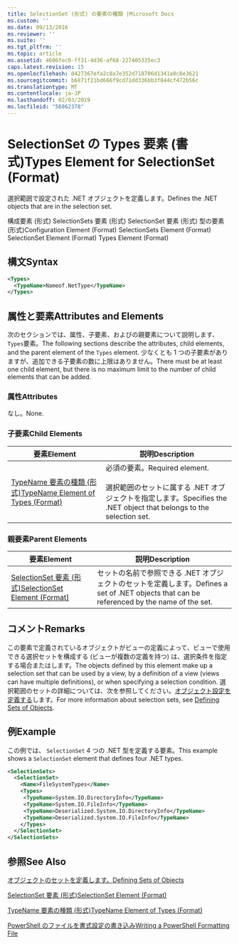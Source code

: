 ```yaml
---
title: SelectionSet (形式) の要素の種類 |Microsoft Docs
ms.custom: ''
ms.date: 09/13/2016
ms.reviewer: ''
ms.suite: ''
ms.tgt_pltfrm: ''
ms.topic: article
ms.assetid: 4606fec0-ff31-4d36-af68-227405335ec3
caps.latest.revision: 15
ms.openlocfilehash: 0427367efa2c8a7e352d718706d1341a0c8e3621
ms.sourcegitcommit: b6871f21bd666f9cd71dd336bb3f844cf472b56c
ms.translationtype: MT
ms.contentlocale: ja-JP
ms.lasthandoff: 02/03/2019
ms.locfileid: "56862378"
---
```

# <a name="types-element-for-selectionset-format"></a><span data-ttu-id="7ded7-102">SelectionSet の Types 要素 (書式)</span><span class="sxs-lookup"><span data-stu-id="7ded7-102">Types Element for SelectionSet (Format)</span></span>

<span data-ttu-id="7ded7-103">選択範囲で設定された .NET オブジェクトを定義します。</span><span class="sxs-lookup"><span data-stu-id="7ded7-103">Defines the .NET objects that are in the selection set.</span></span>

<span data-ttu-id="7ded7-104">構成要素 (形式) SelectionSets 要素 (形式) SelectionSet 要素 (形式) 型の要素 (形式)</span><span class="sxs-lookup"><span data-stu-id="7ded7-104">Configuration Element (Format) SelectionSets Element (Format) SelectionSet Element (Format) Types Element (Format)</span></span>

## <a name="syntax"></a><span data-ttu-id="7ded7-105">構文</span><span class="sxs-lookup"><span data-stu-id="7ded7-105">Syntax</span></span>

```xml
<Types>
  <TypeName>Nameof.NetType</TypeName>
</Types>

```

## <a name="attributes-and-elements"></a><span data-ttu-id="7ded7-106">属性と要素</span><span class="sxs-lookup"><span data-stu-id="7ded7-106">Attributes and Elements</span></span>

<span data-ttu-id="7ded7-107">次のセクションでは、属性、子要素、およびの親要素について説明します、`Types`要素。</span><span class="sxs-lookup"><span data-stu-id="7ded7-107">The following sections describe the attributes, child elements, and the parent element of the `Types` element.</span></span> <span data-ttu-id="7ded7-108">少なくとも 1 つの子要素がありますが、追加できる子要素の数に上限はありません。</span><span class="sxs-lookup"><span data-stu-id="7ded7-108">There must be at least one child element, but there is no maximum limit to the number of child elements that can be added.</span></span>

### <a name="attributes"></a><span data-ttu-id="7ded7-109">属性</span><span class="sxs-lookup"><span data-stu-id="7ded7-109">Attributes</span></span>

<span data-ttu-id="7ded7-110">なし。</span><span class="sxs-lookup"><span data-stu-id="7ded7-110">None.</span></span>

### <a name="child-elements"></a><span data-ttu-id="7ded7-111">子要素</span><span class="sxs-lookup"><span data-stu-id="7ded7-111">Child Elements</span></span>

|<span data-ttu-id="7ded7-112">要素</span><span class="sxs-lookup"><span data-stu-id="7ded7-112">Element</span></span>|<span data-ttu-id="7ded7-113">説明</span><span class="sxs-lookup"><span data-stu-id="7ded7-113">Description</span></span>|
|-------------|-----------------|
|[<span data-ttu-id="7ded7-114">TypeName 要素の種類 (形式)</span><span class="sxs-lookup"><span data-stu-id="7ded7-114">TypeName Element of Types (Format)</span></span>](./typename-element-for-types-format.md)|<span data-ttu-id="7ded7-115">必須の要素。</span><span class="sxs-lookup"><span data-stu-id="7ded7-115">Required element.</span></span><br /><br /> <span data-ttu-id="7ded7-116">選択範囲のセットに属する .NET オブジェクトを指定します。</span><span class="sxs-lookup"><span data-stu-id="7ded7-116">Specifies the .NET object that belongs to the selection set.</span></span>|

### <a name="parent-elements"></a><span data-ttu-id="7ded7-117">親要素</span><span class="sxs-lookup"><span data-stu-id="7ded7-117">Parent Elements</span></span>

|<span data-ttu-id="7ded7-118">要素</span><span class="sxs-lookup"><span data-stu-id="7ded7-118">Element</span></span>|<span data-ttu-id="7ded7-119">説明</span><span class="sxs-lookup"><span data-stu-id="7ded7-119">Description</span></span>|
|-------------|-----------------|
|[<span data-ttu-id="7ded7-120">SelectionSet 要素 (形式)</span><span class="sxs-lookup"><span data-stu-id="7ded7-120">SelectionSet Element (Format)</span></span>](./selectionset-element-format.md)|<span data-ttu-id="7ded7-121">セットの名前で参照できる .NET オブジェクトのセットを定義します。</span><span class="sxs-lookup"><span data-stu-id="7ded7-121">Defines a set of .NET objects that can be referenced by the name of the set.</span></span>|

## <a name="remarks"></a><span data-ttu-id="7ded7-122">コメント</span><span class="sxs-lookup"><span data-stu-id="7ded7-122">Remarks</span></span>

<span data-ttu-id="7ded7-123">この要素で定義されているオブジェクトがビューの定義によって、ビューで使用できる選択セットを構成する (ビューが複数の定義を持つ) は、選択条件を指定する場合またはします。</span><span class="sxs-lookup"><span data-stu-id="7ded7-123">The objects defined by this element make up a selection set that can be used by a view, by a definition of a view (views can have multiple definitions), or when specifying a selection condition.</span></span>  <span data-ttu-id="7ded7-124">選択範囲のセットの詳細については、次を参照してください。[オブジェクト設定を定義する](./defining-selection-sets.md)します。</span><span class="sxs-lookup"><span data-stu-id="7ded7-124">For more information about selection sets, see [Defining Sets of Objects](./defining-selection-sets.md).</span></span>

## <a name="example"></a><span data-ttu-id="7ded7-125">例</span><span class="sxs-lookup"><span data-stu-id="7ded7-125">Example</span></span>

<span data-ttu-id="7ded7-126">この例では、 `SelectionSet` 4 つの .NET 型を定義する要素。</span><span class="sxs-lookup"><span data-stu-id="7ded7-126">This example shows a `SelectionSet` element that defines four .NET types.</span></span>

```xml
<SelectionSets>
  <SelectionSet>
    <Name>FileSystemTypes</Name>
    <Types>
     <TypeName>System.IO.DirectoryInfo</TypeName>
     <TypeName>System.IO.FileInfo</TypeName>
     <TypeName>Deserialized.System.IO.DirectoryInfo</TypeName>
     <TypeName>Deserialized.System.IO.FileInfo</TypeName>
    </Types>
  </SelectionSet>
</SelectionSets>
```

## <a name="see-also"></a><span data-ttu-id="7ded7-127">参照</span><span class="sxs-lookup"><span data-stu-id="7ded7-127">See Also</span></span>

[<span data-ttu-id="7ded7-128">オブジェクトのセットを定義します。</span><span class="sxs-lookup"><span data-stu-id="7ded7-128">Defining Sets of Objects</span></span>](./defining-selection-sets.md)

[<span data-ttu-id="7ded7-129">SelectionSet 要素 (形式)</span><span class="sxs-lookup"><span data-stu-id="7ded7-129">SelectionSet Element (Format)</span></span>](./selectionset-element-format.md)

[<span data-ttu-id="7ded7-130">TypeName 要素の種類 (形式)</span><span class="sxs-lookup"><span data-stu-id="7ded7-130">TypeName Element of Types (Format)</span></span>](./typename-element-for-types-format.md)

[<span data-ttu-id="7ded7-131">PowerShell のファイルを書式設定の書き込み</span><span class="sxs-lookup"><span data-stu-id="7ded7-131">Writing a PowerShell Formatting File</span></span>](./writing-a-powershell-formatting-file.md)
